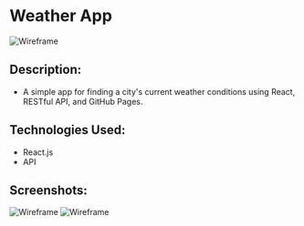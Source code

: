 # Weather App

![Wireframe](https://i.imgur.com/xEDpIKG.png)

## Description: 

* A simple app for finding a city's current weather conditions using React, RESTful API, and GitHub Pages. 

## Technologies Used:

* React.js
* API

## Screenshots:

![Wireframe](https://i.imgur.com/LESxgIh.png)
![Wireframe](https://i.imgur.com/u1T48F2.png)